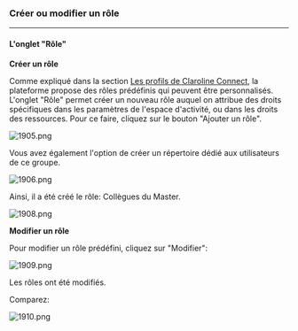 ### Créer ou modifier un rôle
---

#### L'onglet "Rôle"

**Créer un rôle**

Comme expliqué dans la section [Les profils de Claroline Connect](../workspaces/les_roles_et_les_profils.md), la plateforme propose des rôles prédéfinis qui peuvent être personnalisés.
L'onglet "Rôle" permet créer un nouveau rôle auquel on attribue des droits spécifiques dans les paramètres de l'espace d'activité, ou dans les droits des ressources.
Pour ce faire, cliquez sur le bouton "Ajouter un rôle".

![1905.png](http://www.claroline.net/uploads/custom/images/1905.png)

Vous avez également l'option de créer un répertoire dédié aux utilisateurs de ce groupe.

![1906.png](http://www.claroline.net/uploads/custom/images/1906.png)

Ainsi, il a été créé le rôle: Collègues du Master.

![1908.png](http://www.claroline.net/uploads/custom/images/1908.png)

**Modifier un rôle**

Pour modifier un rôle prédéfini, cliquez sur "Modifier":

![1909.png](http://www.claroline.net/uploads/custom/images/1909.png)

Les rôles ont été modifiés.

Comparez:

![1910.png](http://www.claroline.net/uploads/custom/images/1910.png)

